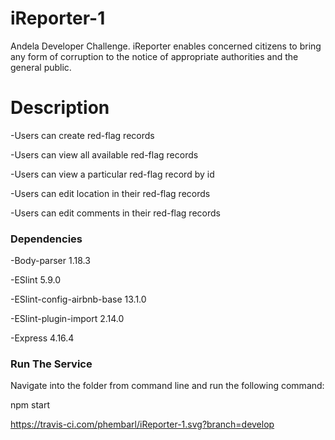 # iReporter-1
Andela Developer Challenge. iReporter enables
concerned citizens to bring any form of corruption to the notice of appropriate authorities and the
general public.

# Description
-Users can create red-flag records

-Users can view all available red-flag records

-Users can view a particular red-flag record by id

-Users can edit location in their red-flag records

-Users can edit comments in their red-flag records

### Dependencies
-Body-parser 1.18.3

-ESlint 5.9.0

-ESlint-config-airbnb-base 13.1.0

-ESlint-plugin-import 2.14.0

-Express 4.16.4

### Run The Service
Navigate into the folder from command line and run the following command:

npm start

https://travis-ci.com/phembarl/iReporter-1.svg?branch=develop
